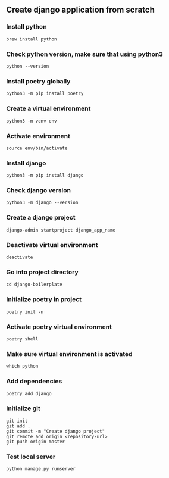 ## Create django application from scratch

### Install python
``` brew install python ```
### Check python version, make sure that using python3
``` python --version ```
### Install poetry globally
``` python3 -m pip install poetry ```
### Create a virtual environment
``` python3 -m venv env ```
### Activate environment
``` source env/bin/activate ```
### Install django
``` python3 -m pip install django ```
### Check django version
``` python3 -m django --version ```
### Create a django project
``` django-admin startproject django_app_name ```
### Deactivate virtual environment
``` deactivate ```
### Go into project directory
``` cd django-boilerplate ```
### Initialize poetry in project
``` poetry init -n ```
### Activate poetry virtual environment
``` poetry shell ```
### Make sure virtual environment is activated
``` which python ```
### Add dependencies
``` poetry add django ```
### Initialize git
``` 
git init 
git add .
git commit -m "Create django project"
git remote add origin <repository-url>
git push origin master
```
### Test local server
``` python manage.py runserver ```

